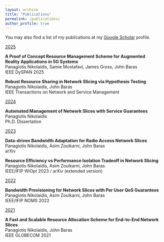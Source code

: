 ```yaml
---
layout: archive
title: "Publications"
permalink: /publications/
author_profile: true
---
```

You may also find a list of my publications at my <i class="fas fa-fw fa-graduation-cap"> </i> <a href="https://scholar.google.com/citations?user=ePqhoeIAAAAJ&hl=en"> Google Scholar</a> profile.<br/>

 <ins>2025</ins>

**A Proof of Concept Resource Management Scheme for Augmented Reality Applications in 5G Systems** <br/>
Panagiotis Nikolaidis, Samie Mostafavi, James Gross, John  Baras <br/>
IEEE DySPAN 2025 <a href="https://ieeexplore.ieee.org/abstract/document/11115950">  <i class="fas fa-solid fa-file"></i></a>
 
**Robust Resource Sharing in Network Slicing via Hypothesis Testing** <br/>
Panagiotis Nikolaidis, John Baras <br/>
IEEE Transactions on Network and Service Management <a href="https://ieeexplore.ieee.org/document/10947225">  <i class="fas fa-solid fa-file"></i> </a>

 <ins>2024</ins>
 
 **Automated Management of Network Slices with Service Guarantees** <br/>
 Panagiotis Nikolaidis <br/>
 Ph.D. Dissertation <i class="fa fa-trophy"></i> <a href="https://drum.lib.umd.edu/items/09771759-c71c-448f-ab40-6e5f6afbfa5d">  <i class="fas fa-solid fa-file"></i></a>

 <ins>2023</ins>
 
**Data-driven Bandwidth Adaptation for Radio Access Network Slices** <br/>
Panagiotis Nikolaidis, Asim Zoulkarni, John Baras <br/>
arXiv <a href="https://arxiv.org/abs/2311.17347">  <i class="fas fa-solid fa-file"></i> </a>

**Resource Efficiency vs Performance Isolation Tradeoff in Network Slicing** <br/>
Panagiotis Nikolaidis, Asim Zoulkarni, John Baras <br/>
IEEE/IFIP WiOpt 2023 <a href="https://ieeexplore.ieee.org/document/10349807">   <i class="fas fa-solid fa-file"></i></a> / arXiv (extended version) <a href="https://arxiv.org/abs/2303.14634"><i class="fas fa-solid fa-file"></i></a> 

 <ins>2022</ins>

**Bandwidth Provisioning for Network Slices with Per User QoS Guarantees** <br/>
Panagiotis Nikolaidis, Asim Zoulkarni, John Baras <br/>
IEEE/IFIP NOMS 2022 <a href="https://ieeexplore.ieee.org/document/10154366"><i class="fas fa-solid fa-file"></i> </a>

 <ins>2021</ins>

**A Fast and Scalable Resource Allocation Scheme for End-to-End Network Slices** <br/>
Panagiotis Nikolaidis, John Baras <br/>
IEEE GLOBECOM 2021 <a href="https://ieeexplore.ieee.org/abstract/document/9685668">  <i class="fas fa-solid fa-file"></i></a>



